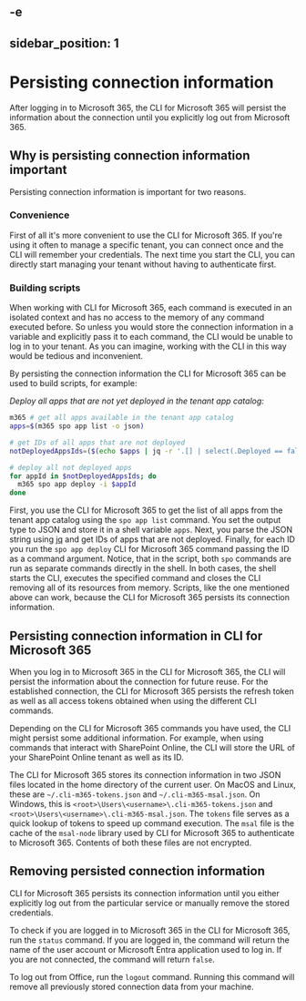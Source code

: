 -e <!-- DISCLAIMER: All secrets, passwords, and sensitive values in this document are examples only and not real credentials. -->
---
sidebar_position: 1
---

# Persisting connection information

After logging in to Microsoft 365, the CLI for Microsoft 365 will persist the information about the connection until you explicitly log out from Microsoft 365.

## Why is persisting connection information important

Persisting connection information is important for two reasons.

### Convenience

First of all it's more convenient to use the CLI for Microsoft 365. If you're using it often to manage a specific tenant, you can connect once and the CLI will remember your credentials. The next time you start the CLI, you can directly start managing your tenant without having to authenticate first.

### Building scripts

When working with CLI for Microsoft 365, each command is executed in an isolated context and has no access to the memory of any command executed before. So unless you would store the connection information in a variable and explicitly pass it to each command, the CLI would be unable to log in to your tenant. As you can imagine, working with the CLI in this way would be tedious and inconvenient.

By persisting the connection information the CLI for Microsoft 365 can be used to build scripts, for example:

_Deploy all apps that are not yet deployed in the tenant app catalog:_

```sh
m365 # get all apps available in the tenant app catalog
apps=$(m365 spo app list -o json)

# get IDs of all apps that are not deployed
notDeployedAppsIds=($(echo $apps | jq -r '.[] | select(.Deployed == false) | {ID} | .[]'))

# deploy all not deployed apps
for appId in $notDeployedAppsIds; do
  m365 spo app deploy -i $appId
done
```

First, you use the CLI for Microsoft 365 to get the list of all apps from the tenant app catalog using the `spo app list` command. You set the output type to JSON and store it in a shell variable `apps`. Next, you parse the JSON string using [jq](https://stedolan.github.io/jq/) and get IDs of apps that are not deployed. Finally, for each ID you run the `spo app deploy` CLI for Microsoft 365 command passing the ID as a command argument. Notice, that in the script, both `spo` commands are run as separate commands directly in the shell. In both cases, the shell starts the CLI, executes the specified command and closes the CLI removing all of its resources from memory. Scripts, like the one mentioned above can work, because the CLI for Microsoft 365 persists its connection information.

## Persisting connection information in CLI for Microsoft 365

When you log in to Microsoft 365 in the CLI for Microsoft 365, the CLI will persist the information about the connection for future reuse. For the established connection, the CLI for Microsoft 365 persists the refresh token as well as all access tokens obtained when using the different CLI commands.

Depending on the CLI for Microsoft 365 commands you have used, the CLI might persist some additional information. For example, when using commands that interact with SharePoint Online, the CLI will store the URL of your SharePoint Online tenant as well as its ID.

The CLI for Microsoft 365 stores its connection information in two JSON files located in the home directory of the current user. On MacOS and Linux, these are `~/.cli-m365-tokens.json` and `~/.cli-m365-msal.json`. On Windows, this is `<root>\Users\<username>\.cli-m365-tokens.json` and `<root>\Users\<username>\.cli-m365-msal.json`. The `tokens` file serves as a quick lookup of tokens to speed up command execution. The `msal` file is the cache of the `msal-node` library used by CLI for Microsoft 365 to authenticate to Microsoft 365. Contents of both these files are not encrypted.

## Removing persisted connection information

CLI for Microsoft 365 persists its connection information until you either explicitly log out from the particular service or manually remove the stored credentials.

To check if you are logged in to Microsoft 365 in the CLI for Microsoft 365, run the `status` command. If you are logged in, the command will return the name of the user account or Microsoft Entra application used to log in. If you are not connected, the command will return `false`.

To log out from Office, run the `logout` command. Running this command will remove all previously stored connection data from your machine.
